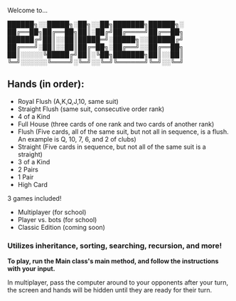 Welcome to...

██████╗░░█████╗░██╗░░██╗███████╗██████╗░
██╔══██╗██╔══██╗██║░██╔╝██╔════╝██╔══██╗
██████╔╝██║░░██║█████═╝░█████╗░░██████╔╝
██╔═══╝░██║░░██║██╔═██╗░██╔══╝░░██╔══██╗
██║░░░░░╚█████╔╝██║░╚██╗███████╗██║░░██║
╚═╝░░░░░░╚════╝░╚═╝░░╚═╝╚══════╝╚═╝░░╚═╝
		

## Hands (in order): 
- Royal Flush (A,K,Q,J,10, same suit)
- Straight Flush (same suit, consecutive order rank)
- 4 of a Kind
- Full House (three cards of one rank and two cards of another rank)
- Flush (Five cards, all of the same suit, but not all in sequence, is a flush. An example is Q, 10, 7, 6, and 2 of clubs)
- Straight (Five cards in sequence, but not all of the same suit is a straight)
- 3 of a Kind
- 2 Pairs
- 1 Pair
- High Card

3 games included!
- Multiplayer (for school)
- Player vs. bots (for school)
- Classic Edition (coming soon)

### Utilizes inheritance, sorting, searching, recursion, and more!

**To play, run the Main class's main method, and follow the instructions with your input.**

In multiplayer, pass the computer around to your opponents after your turn, the screen and hands will be hidden until they are ready for their turn.
